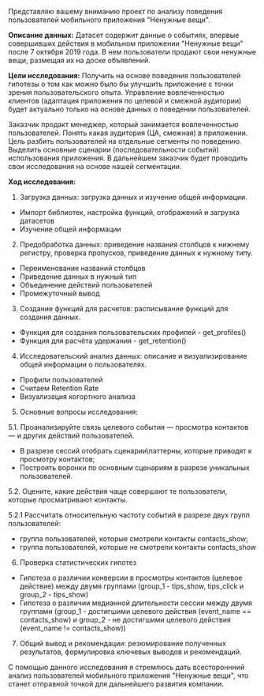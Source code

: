 Представляю вашему вниманию проект по анализу поведения пользователей мобильного приложения "Ненужные вещи".

**Описание данных:** Датасет содержит данные о событиях, впервые совершивших действия в мобильном приложении "Ненужные вещи" после 7 октября 2019 года. В нем пользователи продают свои ненужные вещи, размещая их на доске объявлений.

**Цели исследования:** Получить на основе поведения пользователей гипотезы о том как можно было бы улучшить приложение с точки зрения пользовательского опыта.
Управление вовлеченностью клиентов (адаптация приложения по целевой и смежной аудитории) будет актуально только на основе данных о поведении пользователей.

Заказчик продакт менеджер, который занимается вовлеченностью пользователей.
Понять какая аудитория (ЦА, смежная) в приложении. Цель разбить пользователей на отдельные сегменты по поведению.
Выделить основные сценарии (последовательности событий) использования приложения. В дальнейшем заказчик будет проводить свои исследования на основе нашей сегментации.

**Ход исследования:** 
1. Загрузка данных: загрузка данных и изучение общей информации.
- Импорт библиотек, настройка функций, отображений и загрузка датасетов
- Изучение общей информации

2. Предобработка данных: приведение названия столбцов к нижнему регистру, проверка пропусков, приведение данных к нужному типу.
- Переименование названий столбцов
- Приведение данных в нужный тип
- Объединение действий пользователей
- Промежуточный вывод

3. Создание функций для расчетов: расписывание функций для создания данных.
- Функция для создания пользовательских профилей - get_profiles()
- Функция для расчёта удержания - get_retention()

4. Исследовательский анализ данных: описание и визуализирование общей информации о пользователях.
- Профили пользователей
- Считаем Retention Rate
- Визуализация когортного анализа

5. Основные вопросы исследования:

5.1. Проанализируйте связь целевого события — просмотра контактов — и других действий пользователей.

- В разрезе сессий отобрать сценарии\паттерны, которые приводят к просмотру контактов;
- Построить воронки по основным сценариям в разрезе уникальных пользователей.

5.2. Оцените, какие действия чаще совершают те пользователи, которые просматривают контакты.

5.2.1 Рассчитать относительную частоту событий в разрезе двух групп пользователей:

- группа пользователей, которые смотрели контакты contacts_show;
- группа пользователей, которые не смотрели контакты contacts_show

6. Проверка статистических гипотез
- Гипотеза о различии конверсии в просмотры контактов (целевое действие) между двумя группами (group_1 - tips_show, tips_click и group_2 - tips_show)
- Гипотеза о различии медианной длительности сессии между  двумя группами (group_1 - достигшими целевого действия (event_name == contacts_show) и group_2 - не достигшими целевого действия (event_name != contacts_show))

7. Общий вывод и рекомендации: резюмирование полученных результатов, формулировка ключевых выводов и рекомендаций.

С помощью данного исследования я стремлюсь дать всестороннний анализ пользователей мобильного приложения "Ненужные вещи", что станет отправной точкой для дальнейшего развития компании.
